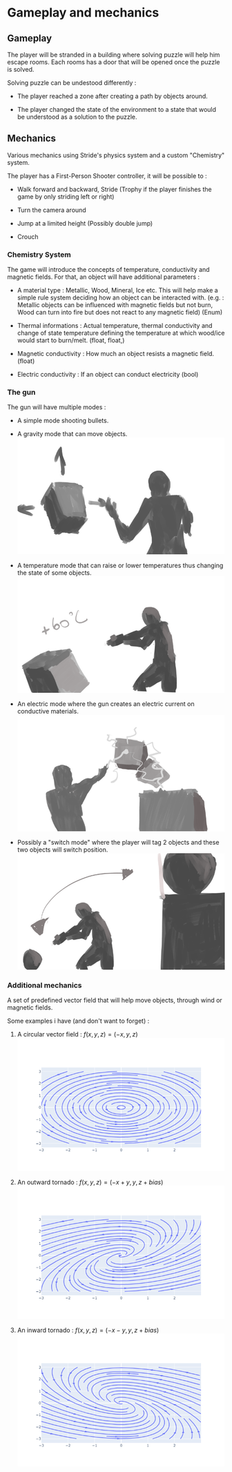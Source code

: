 # Gameplay and mechanics

## Gameplay

The player will be stranded in a building where solving puzzle will help him escape rooms. Each rooms has a door that will be opened once the puzzle is solved.

Solving puzzle can be undestood differently :

* The player reached a zone after creating a path by objects around.

* The player changed the state of the environment to a state that would be understood as a solution to the puzzle.

## Mechanics

Various mechanics using Stride's physics system and a custom "Chemistry" system.

The player has a First-Person Shooter controller, it will be possible to :

* Walk forward and backward, Stride (Trophy if the player finishes the game by only striding left or right)
  
* Turn the camera around

* Jump at a limited height (Possibly double jump)

* Crouch

### Chemistry System

The game will introduce the concepts of temperature, conductivity and magnetic fields. For that, an object will have additional parameters :

* A material type : Metallic, Wood, Mineral, Ice etc. This will help make a simple rule system deciding how an object can be interacted with. (e.g. : Metallic objects can be influenced with magnetic fields but not burn, Wood can turn into fire but does not react to any magnetic field) (Enum)

* Thermal informations : Actual temperature, thermal conductivity and change of state temperature defining the temperature at which wood/ice would start to burn/melt. (float, float,)

* Magnetic conductivity : How much an object resists a magnetic field. (float)

* Electric conductivity : If an object can conduct electricity (bool)

### The gun

The gun will have multiple modes :

* A simple mode shooting bullets.

* A gravity mode that can move objects. ![gravity](img/gravity.png)

* A temperature mode that can raise or lower temperatures thus changing the state of some objects. ![temp](img/temperature.png)

* An electric mode where the gun creates an electric current on conductive materials. ![electric](img/electric.png)

* Possibly a "switch mode" where the player will tag 2 objects and these two objects will switch position. ![switch objects](img/switch.png)

### Additional mechanics

A set of predefined vector field that will help move objects, through wind or magnetic fields.

Some examples i have (and don't want to forget) :

1. A circular vector field : $f(x,y,z) = (-x,y,z)$ ![tornado](./img/tornado.png)

2. An outward tornado : $f(x,y,z) = (-x+y,y,z+bias)$ ![outward tornado](./img/outward_tornado.png)

3. An inward tornado : $f(x,y,z) = (-x-y,y,z+bias)$ ![inward tornado](./img/inward_tornado.png)